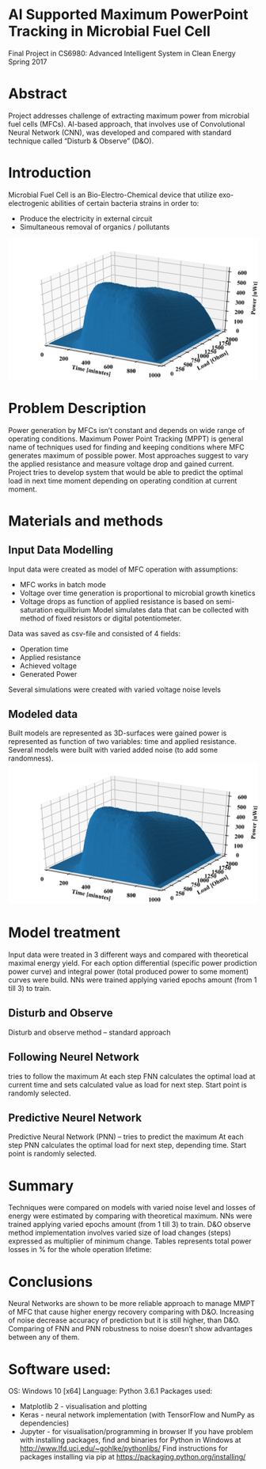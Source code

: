 # AI Supported Maximum PowerPoint Tracking in Microbial Fuel Cell
Final Project in CS6980: Advanced Intelligent System in Clean Energy
Spring 2017

# Abstract
Project addresses challenge of extracting maximum power from microbial fuel cells (MFCs). AI-based approach, that involves use of Convolutional Neural Network (CNN), was developed and compared with standard technique called “Disturb & Observe” (D&O).

# Introduction
Microbial Fuel Cell is an Bio-Electro-Chemical device that utilize exo-electrogenic abilities of certain bacteria strains in order to:
- Produce the electricity in external circuit
- Simultaneous removal of organics / pollutants

<img src="images/Power_generation.png" alt="" class="inline"/>

# Problem Description
Power generation by MFCs isn’t constant and depends on wide range of operating conditions. Maximum Power Point Tracking (MPPT) is general name of techniques used for finding and keeping conditions where MFC generates maximum of possible power. Most approaches suggest to vary the applied resistance and measure voltage drop and gained current.
Project tries to develop system that would be able to predict the optimal load in next time moment depending on operating condition at current moment.

# Materials and methods

## Input Data Modelling
Input data were created as model of MFC operation with assumptions:
- MFC works in batch mode
- Voltage over time generation is proportional to microbial growth kinetics
- Voltage drops as function of applied resistance is based on semi-saturation equilibrium
Model simulates data that can be collected with method of fixed resistors or digital potentiometer.

Data was saved as csv-file and consisted of 4 fields:
- Operation time
- Applied resistance
- Achieved voltage
- Generated Power

Several simulations were created with varied voltage noise levels

## Modeled data

Built models are represented as 3D-surfaces were gained power is represented as function of two variables: time and applied resistance. Several models were built with varied added noise (to add some randomness).
![image](https://github.com/Pererva/CS6890/blob/master/images/Power_generation.png)


# Model treatment
Input data were treated in 3 different ways and compared with theoretical maximal energy yield.
For each option differential (specific power prodiction power curve) and integral power (total produced power to some moment) curves were build.
NNs were trained applying varied epochs amount (from 1 till 3) to train.


## Disturb and Observe
Disturb and observe method – standard approach


## Following Neurel Network
tries to follow the maximum
At each step FNN calculates the optimal load at current time and sets calculated value as load for next step. Start point is randomly selected.


## Predictive Neurel Network
Predictive Neural Network (PNN) – tries to predict the maximum
At each step PNN calculates the optimal load for next step, depending time. Start point is randomly selected.



# Summary
Techniques were compared on models with varied noise level and losses of energy were estimated by comparing with theoretical maximum. 
NNs were trained applying varied epochs amount (from 1 till 3) to train. D&O observe method implementation involves varied size of load changes (steps) expressed as multiplier of minimum change.
Tables represents total power losses in % for the whole operation lifetime:

# Conclusions
Neural Networks are shown to be more reliable approach to manage MMPT of MFC that cause higher energy recovery comparing with D&O. 
Increasing of noise decrease accuracy of prediction but it is still higher, than D&O. 
Comparing of FNN and PNN robustness to noise doesn’t show advantages between any of them.


# Software used:
OS: Windows 10 [x64]
Language: Python 3.6.1
Packages used:
- Matplotlib 2 - visualisation and plotting
- Keras - neural network implementation (with TensorFlow and NumPy as dependencies)
- Jupyter - for visualisation/programming in browser 
If  you have problem with installing packages, find and binaries for Python in Windows at http://www.lfd.uci.edu/~gohlke/pythonlibs/
Find instructions for packages installing via pip at https://packaging.python.org/installing/
